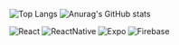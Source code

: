 
![Top Langs](https://github-readme-stats-sigma-henna-54.vercel.app/api/top-langs/?username=X-Marosi&hide&layout=compact&theme=github_dark&hide_border=true&title_color=a2d2ff&icon_color=cdb4db&text_color=eee&text_bold=true)
![Anurag's GitHub stats](https://github-readme-stats-sigma-henna-54.vercel.app/api?username=X-Marosi&count_private=true&show_icons=true&theme=github_dark&hide_border=true&title_color=a2d2ff&icon_color=a2d2ff&text_color=ffcdb2&custom_title=GitHub Stats&hide_title=true)

<img src="https://img.shields.io/badge/React-20232A?style=for-the-badge&logo=react&logoColor=61DAFB" alt="React" /> <img src="https://img.shields.io/badge/React_Native-20232A?style=for-the-badge&logo=react&logoColor=33ccff" alt="ReactNative" /> <img src="https://img.shields.io/badge/Expo-1B1F23?style=for-the-badge&logo=expo&logoColor=white" alt="Expo" /> <img src="https://img.shields.io/badge/firebase-ffba28?style=for-the-badge&logo=firebase&logoColor=black" alt="Firebase" />
<!--**X-Marosi/X-Marosi** is a ✨ _special_ ✨ repository because its `README.md` (this file) appears on your GitHub profile.
## Hi there 👋
Here are some ideas to get you started:

cdb4db
- 🔭 I’m currently working on ...
- 🌱 I’m currently learning ...
- 👯 I’m looking to collaborate on ...
- 🤔 I’m looking for help with ...
- 💬 Ask me about ...
- 📫 How to reach me: ...
- 😄 Pronouns: ...
- ⚡ Fun fact: ...
-->
